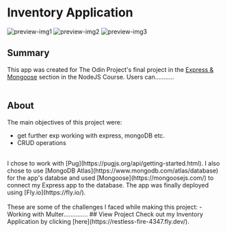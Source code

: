 # Inventory Application
![preview-img1](https://github.com/brajpatel/inventory-application/blob/main/public/images/preview-img1.png)
![preview-img2](https://github.com/brajpatel/inventory-application/blob/main/public/images/preview-img2.png)
![preview-img3](https://github.com/brajpatel/inventory-application/blob/main/public/images/preview-img3.png)
</br>
## Summary
This app was created for The Odin Project's final project in the [Express & Mongoose](https://www.theodinproject.com/paths/full-stack-javascript/courses/nodejs#express-mongoose) section in the NodeJS Course. Users can...........
</br></br>
## About
The main objectives of this project were:
- get further exp working with express, mongoDB etc.
- CRUD operations
</br>
I chose to work with [Pug](https://pugjs.org/api/getting-started.html). I also chose to use [MongoDB Atlas](https://www.mongodb.com/atlas/database) for the app's databse and used [Mongoose](https://mongoosejs.com/) to connect my Express app to the database. The app was finally deployed using [Fly.io](https://fly.io/).
<br/><br/>
These are some of the challenges I faced while making this project:
- Working with Multer..............
## View Project
Check out my Inventory Application by clicking [here](https://restless-fire-4347.fly.dev/).
